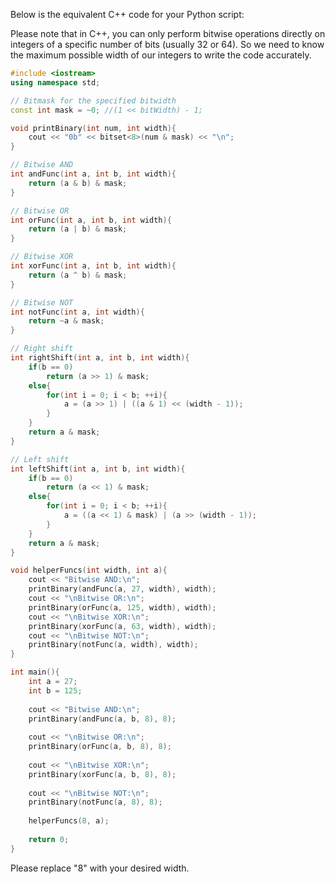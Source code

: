  Below is the equivalent C++ code for your Python script:

Please note that in C++, you can only perform bitwise operations directly on integers of a specific number of bits (usually 32 or 64). So we need to know the maximum possible width of our integers to write the code accurately.

```cpp
#include <iostream>
using namespace std;

// Bitmask for the specified bitwidth
const int mask = ~0; //(1 << bitWidth) - 1;

void printBinary(int num, int width){
    cout << "0b" << bitset<8>(num & mask) << "\n";
}

// Bitwise AND
int andFunc(int a, int b, int width){
    return (a & b) & mask;
}

// Bitwise OR
int orFunc(int a, int b, int width){
    return (a | b) & mask;
}

// Bitwise XOR
int xorFunc(int a, int b, int width){
    return (a ^ b) & mask;
}

// Bitwise NOT
int notFunc(int a, int width){
    return ~a & mask;
}

// Right shift
int rightShift(int a, int b, int width){
    if(b == 0)
        return (a >> 1) & mask;
    else{
        for(int i = 0; i < b; ++i){
            a = (a >> 1) | ((a & 1) << (width - 1));
        }
    }
    return a & mask;
}

// Left shift
int leftShift(int a, int b, int width){
    if(b == 0)
        return (a << 1) & mask;
    else{
        for(int i = 0; i < b; ++i){
            a = ((a << 1) & mask) | (a >> (width - 1));
        }
    }
    return a & mask;
}

void helperFuncs(int width, int a){
    cout << "Bitwise AND:\n";
    printBinary(andFunc(a, 27, width), width);
    cout << "\nBitwise OR:\n";
    printBinary(orFunc(a, 125, width), width);
    cout << "\nBitwise XOR:\n";
    printBinary(xorFunc(a, 63, width), width);
    cout << "\nBitwise NOT:\n";
    printBinary(notFunc(a, width), width);
}

int main(){
    int a = 27;
    int b = 125;
    
    cout << "Bitwise AND:\n";
    printBinary(andFunc(a, b, 8), 8);
    
    cout << "\nBitwise OR:\n";
    printBinary(orFunc(a, b, 8), 8);
    
    cout << "\nBitwise XOR:\n";
    printBinary(xorFunc(a, b, 8), 8);
    
    cout << "\nBitwise NOT:\n";
    printBinary(notFunc(a, 8), 8);
    
    helperFuncs(8, a);
    
    return 0;
}
```
Please replace "8" with your desired width.
